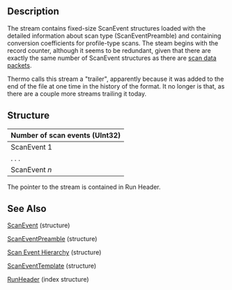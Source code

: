 ## Description ##

The stream contains fixed-size ScanEvent structures loaded with the detailed information about scan type (ScanEventPreamble) and containing conversion coefficients for profile-type scans. The steam begins with the record counter, although it seems to be redundant, given that there are exactly the same number of ScanEvent structures as there are [scan data packets](ScanDataPacket.md).

Thermo calls this stream a "trailer", apparently because it was added to the end of the file at one time in the history of the format. It no longer is that, as there are a couple more streams trailing it today.

## Structure ##

| Number of scan events (UInt32) |
|:-------------------------------|
| ScanEvent 1 |
| . . . |
| ScanEvent _n_ |

The pointer to the stream is contained in Run Header.

## See Also ##

[ScanEvent](ScanEvent.md) (structure)

[ScanEventPreamble](ScanEventPreamble.md) (structure)

[Scan Event Hierarchy](ScanEventHierarchy.md) (structure)

[ScanEventTemplate](ScanEventTemplate.md) (structure)

[RunHeader](RunHeader.md) (index structure)